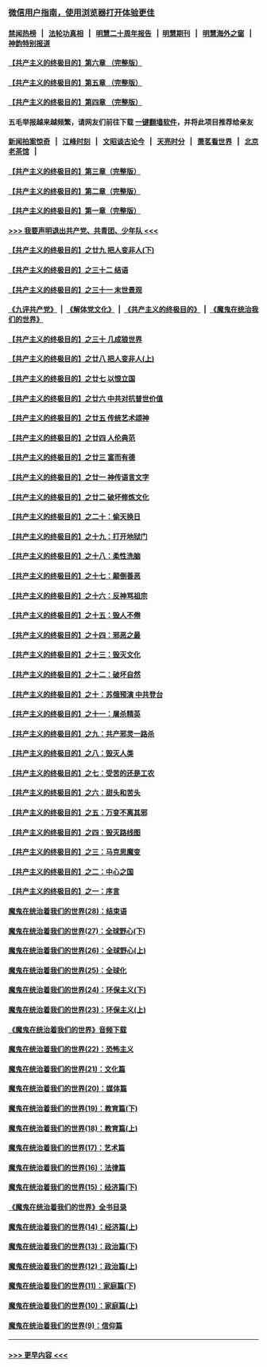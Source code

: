 ### [微信用户指南，使用浏览器打开体验更佳](https://github.com/gfw-breaker/banned-news1/blob/master/indexes/wechat-guide.md?t=0)
#### [禁闻热榜](热点新闻.md?t=0)  &nbsp;&nbsp;|&nbsp;&nbsp; [法轮功真相](https://github.com/gfw-breaker/truth/blob/master/README.md?t=0) &nbsp;&nbsp;|&nbsp;&nbsp; [明慧二十周年报告](https://github.com/gfw-breaker/mh-reports/blob/master/README.md?t=0) &nbsp;&nbsp;|&nbsp;&nbsp;[明慧期刊](https://github.com/gfw-breaker/mh-qikan) &nbsp;&nbsp;|&nbsp;&nbsp; [明慧海外之窗](https://github.com/gfw-breaker/mh-news/blob/master/README.md?t=0) &nbsp;&nbsp;|&nbsp;&nbsp; [神韵特别报道](https://github.com/gfw-breaker/mh-news/blob/master/shenyun.md?t=0)
#### [【共产主义的终极目的】第六章 （完整版）](../pages/nsc422/n11428913.md?t=02100844) 
#### [【共产主义的终极目的】第五章 （完整版）](../pages/nsc422/n11428912.md?t=02100844) 
#### [【共产主义的终极目的】第四章 （完整版）](../pages/nsc422/n11428907.md?t=02100844) 
#### 五毛举报越来越频繁，请网友们前往下载 [一键翻墙软件](https://github.com/gfw-breaker/ssr-accounts)，并将此项目推荐给亲友
#### [新闻拍案惊奇](https://github.com/gfw-breaker/banned-news1/blob/master/pages/link4.md) &nbsp;&nbsp;|&nbsp;&nbsp; [江峰时刻](https://github.com/gfw-breaker/banned-news1/blob/master/pages/link4.md) &nbsp;&nbsp;|&nbsp;&nbsp; [文昭谈古论今](https://github.com/gfw-breaker/banned-news1/blob/master/pages/link4.md) &nbsp;&nbsp;|&nbsp;&nbsp; [天亮时分](https://github.com/gfw-breaker/banned-news1/blob/master/pages/link4.md) &nbsp;&nbsp;|&nbsp;&nbsp; [萧茗看世界](https://github.com/gfw-breaker/banned-news1/blob/master/pages/link4.md) &nbsp;&nbsp;|&nbsp;&nbsp; [北京老茶馆](https://github.com/gfw-breaker/banned-news1/blob/master/pages/link4.md) &nbsp;&nbsp;|&nbsp;&nbsp; 
#### [【共产主义的终极目的】第三章（完整版）](../pages/nsc422/n11428848.md?t=02100844) 
#### [【共产主义的终极目的】第二章（完整版）](../pages/nsc422/n11428831.md?t=02100844) 
#### [【共产主义的终极目的】第一章（完整版）](../pages/nsc422/n11417651.md?t=02100844) 
#### [>>> 我要声明退出共产党、共青团、少年队 <<<](https://github.com/begood0513/goodnews/blob/master/quit/letter.md) 
#### [【共产主义的终极目的】之廿九 把人变非人(下)](../pages/nsc422/n11344140.md?t=02100844) 
#### [【共产主义的终极目的】之三十二 结语](../pages/nsc422/n11360535.md?t=02100844) 
#### [【共产主义的终极目的】之三十一 末世景观](../pages/nsc422/n11351129.md?t=02100844) 
#### [《九评共产党》](https://github.com/begood0513/9ping.md/blob/master/README.md) &nbsp;|&nbsp; [《解体党文化》](../../../../jtdwh.md/blob/master/README.md)  &nbsp;|&nbsp; [《共产主义的终极目的》](../../../../gczydzjmd.md/blob/master/README.md) &nbsp;|&nbsp; [《魔鬼在统治我们的世界》](../../../../mgztzwmdsj.md/blob/master/README.md) 
#### [【共产主义的终极目的】之三十 几成狼世界](../pages/nsc422/n11348280.md?t=02100844) 
#### [【共产主义的终极目的】之廿八 把人变非人(上)](../pages/nsc422/n11340492.md?t=02100844) 
#### [【共产主义的终极目的】之廿七 以恨立国](../pages/nsc422/n11336944.md?t=02100844) 
#### [【共产主义的终极目的】之廿六 中共对抗普世价值](../pages/nsc422/n11324785.md?t=02100844) 
#### [【共产主义的终极目的】之廿五 传统艺术颂神](../pages/nsc422/n11296396.md?t=02100844) 
#### [【共产主义的终极目的】之廿四 人伦典范](../pages/nsc422/n11296397.md?t=02100844) 
#### [【共产主义的终极目的】之廿三 富而有德](../pages/nsc422/n11283598.md?t=02100844) 
#### [【共产主义的终极目的】之廿一 神传语言文字](../pages/nsc422/n11263265.md?t=02100844) 
#### [【共产主义的终极目的】之廿二 破坏修炼文化](../pages/nsc422/n11245728.md?t=02100844) 
#### [【共产主义的终极目的】之二十：偷天换日](../pages/nsc422/n11238846.md?t=02100844) 
#### [【共产主义的终极目的】之十九：打开地狱门](../pages/nsc422/n11206376.md?t=02100844) 
#### [【共产主义的终极目的】之十八：柔性洗脑](../pages/nsc422/n11199994.md?t=02100844) 
#### [【共产主义的终极目的】之十七：颠倒善恶](../pages/nsc422/n11179782.md?t=02100844) 
#### [【共产主义的终极目的】之十六：反神骂祖宗](../pages/nsc422/n11166798.md?t=02100844) 
#### [【共产主义的终极目的】之十五：毁人不倦](../pages/nsc422/n11166792.md?t=02100844) 
#### [【共产主义的终极目的】之十四：邪恶之最](../pages/nsc422/n11150249.md?t=02100844) 
#### [【共产主义的终极目的】之十三：毁灭文化](../pages/nsc422/n11135227.md?t=02100844) 
#### [【共产主义的终极目的】之十二：破坏自然](../pages/nsc422/n11135214.md?t=02100844) 
#### [【共产主义的终极目的】之十：苏俄预演 中共登台](../pages/nsc422/n11118424.md?t=02100844) 
#### [【共产主义的终极目的】之十一：屠杀精英](../pages/nsc422/n11118442.md?t=02100844) 
#### [【共产主义的终极目的】之九：共产邪灵一路杀](../pages/nsc422/n11114139.md?t=02100844) 
#### [【共产主义的终极目的】之八：毁灭人类](../pages/nsc422/n11108503.md?t=02100844) 
#### [【共产主义的终极目的】之七：受苦的还是工农](../pages/nsc422/n11101809.md?t=02100844) 
#### [【共产主义的终极目的】之六：甜头和苦头](../pages/nsc422/n11096971.md?t=02100844) 
#### [【共产主义的终极目的】之五：万变不离其邪](../pages/nsc422/n11091285.md?t=02100844) 
#### [【共产主义的终极目的】之四：毁灭路线图](../pages/nsc422/n11086284.md?t=02100844) 
#### [【共产主义的终极目的】之三：马克思魔变](../pages/nsc422/n11061941.md?t=02100844) 
#### [【共产主义的终极目的】之二：中心之国](../pages/nsc422/n11047728.md?t=02100844) 
#### [【共产主义的终极目的】之一：序言](../pages/nsc422/n11086077.md?t=02100844) 
#### [魔鬼在统治着我们的世界(28)：结束语](../pages/nsc422/n10936246.md?t=02100844) 
#### [魔鬼在统治着我们的世界(27)：全球野心(下)](../pages/nsc422/n10928319.md?t=02100844) 
#### [魔鬼在统治着我们的世界(26)：全球野心(上)](../pages/nsc422/n10900318.md?t=02100844) 
#### [魔鬼在统治着我们的世界(25)：全球化](../pages/nsc422/n10788205.md?t=02100844) 
#### [魔鬼在统治着我们的世界(24)：环保主义(下)](../pages/nsc422/n10695307.md?t=02100844) 
#### [魔鬼在统治着我们的世界(23)：环保主义(上)](../pages/nsc422/n10688613.md?t=02100844) 
#### [《魔鬼在统治着我们的世界》音频下载](../pages/nsc422/n10635553.md?t=02100844) 
#### [魔鬼在统治着我们的世界(22)：恐怖主义](../pages/nsc422/n10614727.md?t=02100844) 
#### [魔鬼在统治着我们的世界(21)：文化篇](../pages/nsc422/n10597706.md?t=02100844) 
#### [魔鬼在统治着我们的世界(20)：媒体篇](../pages/nsc422/n10586579.md?t=02100844) 
#### [魔鬼在统治着我们的世界(19)：教育篇(下)](../pages/nsc422/n10564808.md?t=02100844) 
#### [魔鬼在统治着我们的世界(18)：教育篇(上)](../pages/nsc422/n10526970.md?t=02100844) 
#### [魔鬼在统治着我们的世界(17)：艺术篇](../pages/nsc422/n10499093.md?t=02100844) 
#### [魔鬼在统治着我们的世界(16)：法律篇](../pages/nsc422/n10485969.md?t=02100844) 
#### [魔鬼在统治着我们的世界(15)：经济篇(下)](../pages/nsc422/n10469975.md?t=02100844) 
#### [《魔鬼在统治着我们的世界》全书目录](../pages/nsc422/n10464261.md?t=02100844) 
#### [魔鬼在统治着我们的世界(14)：经济篇(上)](../pages/nsc422/n10457370.md?t=02100844) 
#### [魔鬼在统治着我们的世界(13)：政治篇(下)](../pages/nsc422/n10448270.md?t=02100844) 
#### [魔鬼在统治着我们的世界(12)：政治篇(上)](../pages/nsc422/n10444576.md?t=02100844) 
#### [魔鬼在统治着我们的世界(11)：家庭篇(下)](../pages/nsc422/n10440961.md?t=02100844) 
#### [魔鬼在统治着我们的世界(10)：家庭篇(上)](../pages/nsc422/n10435448.md?t=02100844) 
#### [魔鬼在统治着我们的世界(9)：信仰篇](../pages/nsc422/n10432159.md?t=02100844) 

----
#### [ >>> 更早内容 <<< ](../indexes/nsc422-earlier.md)
